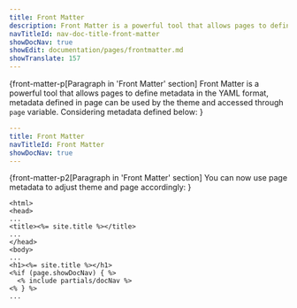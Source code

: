 ```yaml
---
title: Front Matter
description: Front Matter is a powerful tool that allows pages to define metadata in the <fix>YAML</fix> format.
navTitleId: nav-doc-title-front-matter
showDocNav: true
showEdit: documentation/pages/frontmatter.md
showTranslate: 157
---
```


{front-matter-p[Paragraph in 'Front Matter' section]
Front Matter is a powerful tool that allows pages to define metadata in the
<fix>YAML</fix> format, metadata defined in page can be used by the theme and
accessed through <fix>`page`</fix> variable. Considering metadata defined below:
}

```yaml
---
title: Front Matter
navTitleId: Front Matter
showDocNav: true
---
```

{front-matter-p2[Paragraph in 'Front Matter' section]
You can now use page metadata to adjust theme and page accordingly:
}

```
<html>
<head>
...
<title><%= site.title %></title>
...
</head>
<body>
...
<h1><%= site.title %></h1>
<%if (page.showDocNav) { %>
  <% include partials/docNav %>
<% } %>
...
```